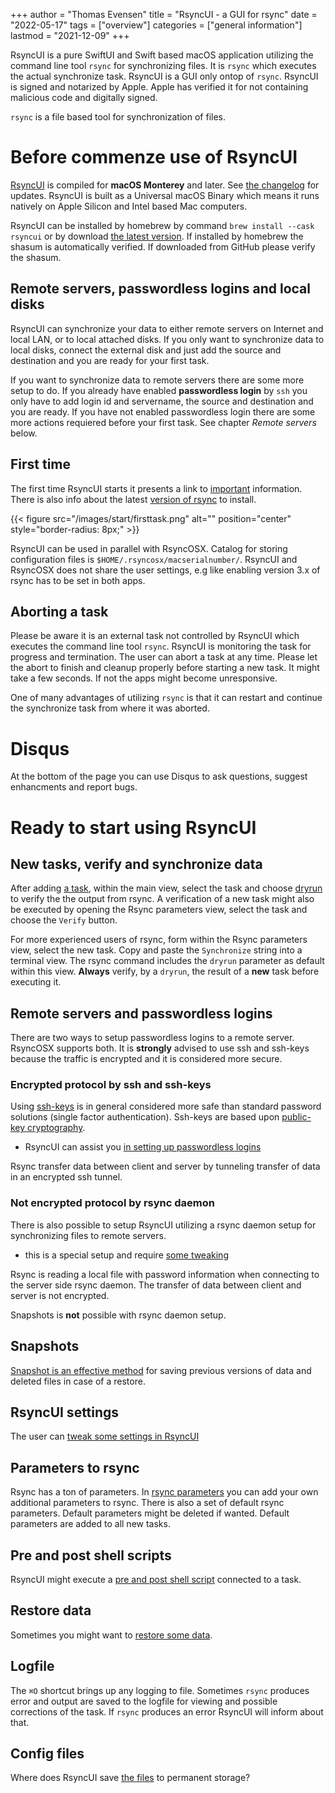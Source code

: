 +++
author = "Thomas Evensen"
title = "RsyncUI - a GUI for rsync"
date = "2022-05-17"
tags = ["overview"]
categories = ["general information"]
lastmod = "2021-12-09"
+++

RsyncUI is a pure SwiftUI and Swift based macOS application utilizing the command line tool `rsync` for synchronizing files. It is `rsync` which executes the actual synchronize task. RsyncUI is a GUI only ontop of `rsync`. RsyncUI is signed and notarized by Apple. Apple has verified it for not containing malicious code and digitally signed. 

`rsync` is a file based tool for synchronization of files.

#  Before commenze use of RsyncUI

[RsyncUI](https://github.com/rsyncOSX/RsyncUI/releases) is compiled for **macOS Monterey** and later. See [the changelog](/post/changelog/) for updates. RsyncUI is built as a Universal macOS Binary which means it runs natively on Apple Silicon and Intel based Mac computers.

RsyncUI can be installed by homebrew by command `brew install --cask rsyncui` or by download [the latest version](https://github.com/rsyncOSX/RsyncUI/releases).  If installed by homebrew the shasum is automatically verified. If downloaded from GitHub please verify the shasum.

## Remote servers, passwordless logins and local disks

RsyncUI can synchronize your data to either remote servers on Internet and local LAN, or to local attached disks. If you only want to synchronize data to local disks, connect the external disk and just add the source and destination and you are ready for your first task. 

If you want to synchronize data to remote servers there are some more setup to do. If you already have enabled **passwordless login** by `ssh` you only have to add login id and servername, the source and destination and you are ready.  If you have not enabled  passwordless login there are some more actions requiered before your first task. See chapter *Remote servers* below.

## First time

The first time RsyncUI starts it presents a link to [important](/post/important/) information. There is also info about the latest [version of rsync](/post/rsync/) to install.

{{< figure src="/images/start/firsttask.png" alt="" position="center" style="border-radius: 8px;" >}}

RsyncUI can be used in parallel with RsyncOSX. Catalog for storing configuration files is `$HOME/.rsyncosx/macserialnumber/`. RsyncUI and RsyncOSX does not share the user settings, e.g like enabling version 3.x of rsync has to be set in both apps.

## Aborting a task

Please be aware it is an external task not controlled by RsyncUI which executes the command line tool `rsync`. RsyncUI is monitoring the task for progress and termination. The user can abort a task at any time. Please let the abort to finish and cleanup properly before starting a new task. It might take a few seconds. If not the apps might become unresponsive.

One of many advantages of utilizing `rsync` is that it can restart and continue the synchronize task from where it was aborted.

# Disqus

At the bottom of the page you can use Disqus to ask questions, suggest enhancments and report bugs. 

# Ready to start using RsyncUI

## New tasks, verify and synchronize data

After adding [a task](/post/addconfigurations/), within the main view, select the task and choose [dryrun](/post/tasks/) to verify the the output from rsync. A verification of a new task might also be executed by opening the Rsync parameters view, select the task and choose the `Verify` button. 

For more experienced users of rsync, form within the Rsync parameters view, select the new task. Copy and paste the `Synchronize` string into a terminal view. The rsync command includes the `dryrun` parameter as default within this view. **Always** verify, by a `dryrun`,  the result of a **new** task before executing it.

## Remote servers and passwordless logins

There are two ways to setup passwordless logins to a remote server. RsyncOSX supports both. It is **strongly** advised to use ssh and ssh-keys because the traffic is encrypted and it is considered more secure.

### Encrypted protocol by ssh and ssh-keys

Using [ssh-keys](https://wiki.archlinux.org/index.php/SSH_keys) is in general considered more safe than standard password solutions (single factor authentication). Ssh-keys are based upon [public-key cryptography](https://en.wikipedia.org/wiki/Public-key_cryptography).

- RsyncUI can assist you [in setting up passwordless logins](/post/ssh/)

Rsync transfer data between client and server by tunneling transfer of data in an encrypted ssh tunnel.

### Not encrypted protocol by rsync daemon

There is also possible to setup RsyncUI utilizing a rsync daemon setup for synchronizing files to remote servers.

- this is a special setup and require [some tweaking](/post/rsyncdaemon/)

Rsync is reading a local file with password information when connecting to the server side rsync daemon. The transfer of data between client and server is not encrypted.

Snapshots is **not** possible with rsync daemon setup.

## Snapshots

[Snapshot is an effective method](/post/snapshots/) for saving previous versions of data and deleted files in case of a restore.

## RsyncUI settings

The user can [tweak some settings in RsyncUI](/post/settings/)

## Parameters to rsync

Rsync has a ton of parameters. In [rsync parameters](/post/rsyncparameters/) you can add your own additional parameters to rsync. There is also a set of default rsync parameters. Default parameters might be deleted if wanted. Default parameters are added to all new tasks.

## Pre and post shell scripts

RsyncUI might execute a [pre and post shell script](/post/shellout/) connected to a task.

## Restore data

Sometimes you might want to [restore some data](/post/restore/).

## Logfile

The `⌘O` shortcut brings up any logging to file. Sometimes `rsync` produces error and output are saved to the logfile for viewing and possible corrections of the task. If `rsync` produces an error RsyncUI will inform about that.

## Config files

Where does RsyncUI save [the files](/post/configfiles/) to permanent storage?
